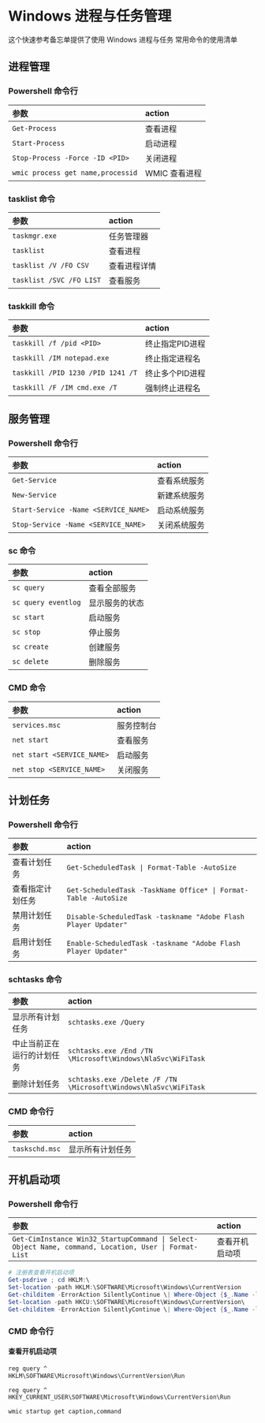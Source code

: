 Windows 进程与任务管理
===

这个快速参考备忘单提供了使用 Windows 进程与任务 常用命令的使用清单

进程管理
--------

### Powershell 命令行

参数 | action
:--- | :---
`Get-Process`   | 查看进程
`Start-Process`   | 启动进程
`Stop-Process -Force -ID <PID>`   | 关闭进程
`wmic process get name,processid` | WMIC 查看进程

### tasklist 命令
<!--rehype:wrap-class=col-span-1-->

参数 | action
:--- | :---
`taskmgr.exe`   | 任务管理器
`tasklist`   | 查看进程
`tasklist /V /FO CSV`   | 查看进程详情
`tasklist /SVC /FO LIST`   | 查看服务



### taskkill 命令
<!--rehype:wrap-class=col-span-1-->

参数 | action
:--- | :---
`taskkill /f /pid <PID>`   | 终止指定PID进程 
`taskkill /IM notepad.exe`   | 终止指定进程名
`taskkill /PID 1230 /PID 1241 /T` | 终止多个PID进程 
`taskkill /F /IM cmd.exe /T` | 强制终止进程名


服务管理
--------

### Powershell 命令行

参数 | action
:--- | :---
`Get-Service`   | 查看系统服务
`New-Service`   | 新建系统服务
`Start-Service -Name <SERVICE_NAME>`  | 启动系统服务 
`Stop-Service -Name <SERVICE_NAME>`   | 关闭系统服务

### sc 命令
<!--rehype:wrap-class=col-span-1-->

参数 | action
:--- | :---
`sc query`   | 查看全部服务
`sc query eventlog` | 显示服务的状态
`sc start` | 启动服务
`sc stop`  | 停止服务
`sc create` | 创建服务
`sc delete` | 删除服务


### CMD 命令
<!--rehype:wrap-class=col-span-1-->

参数 | action
:--- | :---
`services.msc`   | 服务控制台
`net start ` | 查看服务
`net start <SERVICE_NAME>` | 启动服务
`net stop <SERVICE_NAME>`   | 关闭服务



计划任务
--------

### Powershell 命令行

参数 | action
:--- | :---
查看计划任务     | `Get-ScheduledTask \| Format-Table -AutoSize`
查看指定计划任务 | `Get-ScheduledTask -TaskName Office* \| Format-Table -AutoSize`
禁用计划任务     | `Disable-ScheduledTask -taskname "Adobe Flash Player Updater"`
启用计划任务     | `Enable-ScheduledTask -taskname "Adobe Flash Player Updater"`
<!--rehype:className=style-list-->

### schtasks 命令

参数 | action
:--- | :---
显示所有计划任务     | `schtasks.exe /Query `
中止当前正在运行的计划任务 | `schtasks.exe /End /TN \Microsoft\Windows\NlaSvc\WiFiTask`
删除计划任务     | `schtasks.exe /Delete /F /TN \Microsoft\Windows\NlaSvc\WiFiTask`
<!--rehype:className=style-list-->

### CMD 命令行

参数 | action
:--- | :---
`taskschd.msc`     | 显示所有计划任务

开机启动项
--------

### Powershell 命令行
<!--rehype:wrap-class=row-span-1 col-span-2-->

参数 | action
:--- | :---
`Get-CimInstance Win32_StartupCommand \| Select-Object Name, command, Location, User \| Format-List`   | 查看开机启动项
<!--rehype:className=style-list-->

``` powershell
# 注册表查看开机启动项
Get-psdrive ; cd HKLM:\
Set-location -path HKLM:\SOFTWARE\Microsoft\Windows\CurrentVersion
Get-childitem -ErrorAction SilentlyContinue \| Where-Object {$_.Name -like "*Run*"}
Set-location -path HKCU:\SOFTWARE\Microsoft\Windows\CurrentVersion\
Get-childitem -ErrorAction SilentlyContinue \| Where-Object {$_.Name -like "*Run*"}
```

### CMD 命令行

#### 查看开机启动项

```cmd
reg query ^
HKLM\SOFTWARE\Microsoft\Windows\CurrentVersion\Run

reg query ^
HKEY_CURRENT_USER\SOFTWARE\Microsoft\Windows\CurrentVersion\Run

wmic startup get caption,command
```


